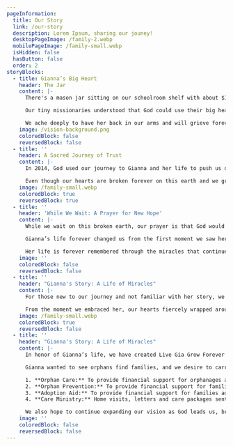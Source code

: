 ```yaml
---
pageInformation:
  title: Our Story
  link: /our-story
  description: Lorem Ipsum, sharing our jouney!
  desktopPageImage: /family-2.webp
  mobilePageImage: /family-small.webp
  isHidden: false
  hasButton: false
  order: 2
storyBlocks:
  - title: Gianna’s Big Heart
    header: The Jar
    content: |-
      There's a mason jar sitting on our schoolroom shelf with about $12 in it. Just a month before Gianna went to heaven, she—along with Tahlia and Hudson—started a Farm Fresh egg business to raise money for babies in China who needed surgeries and families to adopt them. Every time they sold a dozen eggs, they would eagerly run to place the money in the jar and pray for the orphans in China, asking God that the money would one day help.

      Our tiny missionaries understood that God could use their big hearts to change the world. The jar still sits there, but that $12 has multiplied in countless, unimaginable ways, even in the depths of our wilderness. It was Gia's hand that was the last to place money in the jar, and both my heart aches and rejoices as I think of how many lives have been touched by Gianna's big heart and her legacy of light. I see that jar as a visual miracle, like the loaves and fish that continue to be poured out from her life, pointing others straight to the Gospel. God has multiplied that $12 with miracles of new life and hope that continue to grow in honor of our tiny missionary.

      We ache deeply to have her back in our arms and will grieve forever until that glorious day when we hold her again on the shores of eternity and all that is wrong will be made right again. Living with her absence on earth remains the worst pain imaginable. We lean every day into our God who promises eternal life from death, and we await, with hope, the day when He will make all things new!
    image: /vision-background.png
    coloredBlock: false
    reversedBlock: false
  - title: ''
    header: A Sacred Journey of Trust
    content: |-
      In 2014, God used our journey to Gianna and her life to push us off the comfortable shores of easy faith and into the deep waters of what it truly means to trust God, surrender all, and follow His heart straight into her broken heart. Her broken heart rescued us from a safe, comfortable faith. God gave us the grace to say a brave "YES" to her life, and we were able to see His glory through all our weaknesses.

      Even though our hearts are broken forever on this earth and we grieve beyond comprehension, we would not trade this overwhelming pain if it meant never knowing the overwhelming, radical joy of being hers forever. Loving will always be risky, but love always wins. Her life is a miracle and a testimony to the greatness of our God! What an honor it is to be her family forever, for all eternity!
    image: /family-small.webp
    coloredBlock: true
    reversedBlock: true
  - title: ''
    header: 'While We Wait: A Prayer for New Hope'
    content: |-
      While we wait on this broken earth, our prayer is that God would use our pain to birth new hope from her forever life! We ask God to bring new life from her life, new beauty from her beauty, and new light from all her light.

      Gianna’s life forever changed us from the first moment we saw her face. Her love wrecked our lives, and we are forever different. We choose, even in our grief, to let her life grow ours, teaching us to live bravely and invest our treasures in heaven, not on earth.

      Her life is forever remembered through the miracles that continue to bloom because of her radiant life! She is eternally carried, spoken about, and forever loved.
    image: ''
    coloredBlock: false
    reversedBlock: false
  - title: ''
    header: "Gianna's Story: A Life of Miracles"
    content: |-
      For those new to our journey and not familiar with her story, we adopted Gianna in 2014 from Lily's House (formerly Harmony House) in China. Born with a major heart defect (she had only half a heart), Gianna's health was fragile. It was truly a love explosion at first sight, but not without fear for the unpredictable and unknown road ahead. However, I am so thankful fear did not win…oh, how we would have missed so much goodness and beauty by staying safe!

      From the moment we embraced her, our hearts fiercely wrapped around her broken heart, and we knew we had been changed forever simply by holding such a precious miracle. We jumped off a cliff, trusting completely, knowing this holy collision of our lives would forever change our trajectory. We knew this moment was sacred and would be marked on our hearts eternally, and there was no going back. We would be different forever—never the same again—never satisfied with life on the shore, but out in the deep, seeing God bigger than we ever had. Her life wrecked us in all the right and radical ways. Oh, what a beautiful gift she is!
    image: /family-small.webp
    coloredBlock: true
    reversedBlock: false
  - title: ''
    header: "Gianna's Story: A Life of Miracles"
    content: |-
      In honor of Gianna’s life, we have created Live Gia Grow Forever Foundation (now known as Gia’s Hope). This foundation is birthed from her heartbeat and carries on her legacy of hope for orphans and families. Support for Lily’s House: We help fund Lily’s House, the foster home that cared for Gianna, in honor of her life. Adoption Grants: We provide financial support to families working to bring children home. Every adoption story is a story of redemption, faith, and hope. We are honored to come alongside these families.

      Gianna wanted to see orphans find families, and we desire to carry out that mission. Through this foundation, we have 4 primary purposes:

      1. **Orphan Care:** To provide financial support for orphanages and foster homes caring for orphans
      2. **Orphan Prevention:** To provide financial support for families in crisis to prevent orphans from being abandoned.
      3. **Adoption Aid:** To provide financial support for families adopting children.
      4. **Care Ministry:** Home visits, letters and care packages sent to those who walk the road of grief, loss, and adoption.

      We also hope to continue expanding our vision as God leads us, bringing even more hope to families and orphans in honor of Gianna’s life.
    image: ''
    coloredBlock: false
    reversedBlock: false
---
```

